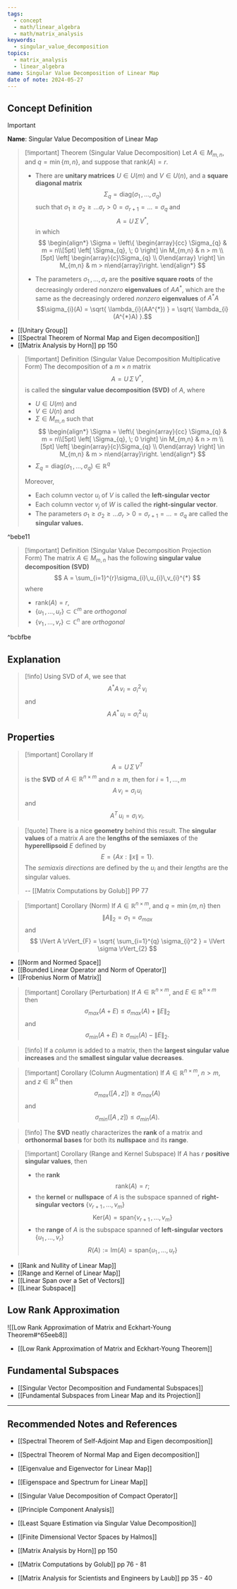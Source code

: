 ```yaml
---
tags:
  - concept
  - math/linear_algebra
  - math/matrix_analysis
keywords:
  - singular_value_decomposition
topics:
  - matrix_analysis
  - linear_algebra
name: Singular Value Decomposition of Linear Map
date of note: 2024-05-27
---
```


## Concept Definition

>[!important]
>**Name**: Singular Value Decomposition of Linear Map

>[!important] Theorem (Singular Value Decomposition)
>Let $A \in M_{m,n}$, and $q= \min\left\{ m, n \right\}$, and suppose that $\text{rank}(A) = r.$
>- There are **unitary matrices** $U \in U(m)$ and $V\in U(n)$, and a **square diagonal matrix** $$\Sigma_{q} = \text{diag}(\sigma_{1} \,{,}\ldots{,}\,\sigma_{q})$$ such that $\sigma_{1} \ge \sigma_{2} \ge \ldots \sigma_{r} >0 = \sigma_{r+1} =  \ldots = \sigma_{q}$ and $$A = U \,\Sigma\,V^{*},$$ in which 
>  $$
>  \begin{align*}
>  \Sigma = \left\{ \begin{array}{cc} \Sigma_{q} & m = n\\[5pt] \left[ \Sigma_{q}, \; 0 \right] \in M_{m,n} & n > m \\[5pt] \left[ \begin{array}{c}\Sigma_{q} \\ 0\end{array} \right] \in M_{m,n} & m > n\end{array}\right.
>  \end{align*}
> $$
>
>- The parameters $\sigma_{1} \,{,}\ldots{,}\,\sigma_{r}$ are the **positive square roots** of the decreasingly ordered *nonzero* **eigenvalues** of $AA^{*}$, which are the same as the decreasingly ordered *nonzero* **eigenvalues** of $A^{*}A$ $$\sigma_{i}(A) = \sqrt{ \lambda_{i}(AA^{*}) } = \sqrt{ \lambda_{i}(A^{*}A) }.$$

- [[Unitary Group]]
- [[Spectral Theorem of Normal Map and Eigen decomposition]]
- [[Matrix Analysis by Horn]] pp 150

>[!important] Definition (Singular Value Decomposition Multiplicative Form)
>The decomposition of a $m\times n$ matrix $$A = U \,\Sigma\,V^{*},$$ is called the **singular value decomposition (SVD)** of $A$, where 
>- $U\in U(m)$ and 
>- $V\in U(n)$ and
>- $\Sigma\in M_{m,n}$ such that 
>$$
>  \begin{align*}
>  \Sigma = \left\{ \begin{array}{cc} \Sigma_{q} & m = n\\[5pt] \left[ \Sigma_{q}, \; 0 \right] \in M_{m,n} & n > m \\[5pt] \left[ \begin{array}{c}\Sigma_{q} \\ 0\end{array} \right] \in M_{m,n} & m > n\end{array}\right.
>  \end{align*}
>$$
>- $\Sigma_{q} = \text{diag}(\sigma_{1} \,{,}\ldots{,}\,\sigma_{q}) \in \mathbb{R}^{q}$
>
>
>Moreover, 
>- Each column vector $u_{i}$ of $V$ is called the **left-singular vector**
>- Each column vector $v_{j}$ of $W$ is called the **right-singular vector**.
>- The parameters $\sigma_{1} \ge \sigma_{2} \ge \ldots \sigma_{r} >0 = \sigma_{r+1} =  \ldots = \sigma_{q}$  are called the **singular values.**

^bebe11

>[!important] Definition (Singular Value Decomposition Projection Form)
>The matrix $A\in M_{m,n}$ has the following **singular value decomposition (SVD)**
>$$
>A = \sum_{i=1}^{r}\sigma_{i}\,u_{i}\,v_{i}^{*}
>$$ 
>where 
>- $\text{rank}(A) = r$,  
>- $\left\{ u_{1} \,{,}\ldots{,}\, u_{r} \right\} \subset \mathbb{C}^{m}$ are *orthogonal*
>-  $\left\{ v_{1} \,{,}\ldots{,}\, v_{r} \right\} \subset \mathbb{C}^{n}$ are *orthogonal*

^bcbfbe

## Explanation

>[!info]
>Using SVD of $A$, we see that
>$$
>A^{*}A\,v_{i} = \sigma_{i}^2\, v_{i}
>$$
>and
>$$
>A\,A^{*}\,u_{i} = \sigma_{i}^2\, u_{i}
>$$

## Properties

>[!important] Corollary
>If $$A = U\,\Sigma\,V^{T}$$ is the **SVD** of $A\in \mathbb{R}^{n\times m}$ and $n \ge m$, then for $i=1 \,{,}\ldots{,}\,m$
>$$
>A\,v_{i} = \sigma_{i}\,u_{i}
>$$
>and
>$$
>A^{T}\,u_{i} = \sigma_{i}\,v_{i}.
>$$

>[!quote]
>There is a nice **geometry** behind this result. The **singular values** of a matrix $A$ are the **lengths of the semiaxes** of the **hyperellipsoid** $E$ defined by $$E = \{ Ax: \lVert x \rVert = 1 \}.$$ The *semiaxis directions* are defined by the $u_{i}$ and their *lengths* are the singular values.
>
>-- [[Matrix Computations by Golub]] PP 77

>[!important] Corollary (Norm)
>If $A\in \mathbb{R}^{n\times m}$,  and $q= \min\left\{ m, n \right\}$  then 
>$$
>\lVert A \rVert_{2} = \sigma_{1} = \sigma_{max} 
>$$
>and
>$$
>\lVert A \rVert_{F} = \sqrt{ \sum_{i=1}^{q} \sigma_{i}^2 } = \lVert \sigma \rVert_{2} 
>$$

- [[Norm and Normed Space]]
- [[Bounded Linear Operator and Norm of Operator]]
- [[Frobenius Norm of Matrix]]

>[!important] Corollary (Perturbation)
>If $A\in \mathbb{R}^{n\times m}$,  and $E\in \mathbb{R}^{n\times m}$  then 
>$$
>\sigma_{max}\left( A + E \right) \le \sigma_{max}\left( A \right) + \lVert E \rVert_{2} 
>$$
>and
>$$
>\sigma_{min}\left( A + E \right) \ge \sigma_{min}\left( A \right) - \lVert E \rVert_{2}. 
>$$

>[!info]
>If a *column* is added to a matrix, then the **largest singular value increases** and the **smallest singular value decreases**.

>[!important] Corollary (Column Augmentation)
>If $A\in \mathbb{R}^{n\times m}$,  $n > m$, and $z \in \mathbb{R}^{n}$  then 
>$$
>\sigma_{max}\left( \left[ A\,,\, z \right]   \right) \ge \sigma_{max}\left( A \right)
>$$
>and
>$$
>\sigma_{min}\left(  \left[ A\,,\, z \right]   \right) \le \sigma_{min}\left( A \right). 
>$$

>[!info]
>The **SVD** neatly characterizes the **rank** of a matrix and **orthonormal bases** for both its **nullspace** and its **range**.

>[!important] Corollary (Range and Kernel Subspace)
>If $A$ has $r$ **positive singular values**, then
>- the **rank** $$\text{rank}(A) = r;$$
>- the **kernel** or **nullspace** of $A$ is the subspace spanned of **right-singular vectors** $\left\{ v_{r+1} \,{,}\ldots{,}\, v_{m} \right\}$  $$\text{Ker}(A) = \text{span}\left\{ v_{r+1} \,{,}\ldots{,}\, v_{m} \right\}$$
>- the **range** of $A$ is the subspace  spanned of **left-singular vectors** $\left\{ u_{1} \,{,}\ldots{,}\, v_{r} \right\}$ $$R(A) := \text{Im}(A) = \text{span}\left\{ u_{1} \,{,}\ldots{,}\, u_{r} \right\}$$


- [[Rank and Nullity of Linear Map]]
- [[Range and Kernel of Linear Map]]
- [[Linear Span over a Set of Vectors]]
- [[Linear Subspace]]

## Low Rank Approximation

![[Low Rank Approximation of Matrix and Eckhart-Young Theorem#^65eeb8]]

- [[Low Rank Approximation of Matrix and Eckhart-Young Theorem]]

## Fundamental Subspaces


- [[Singular Vector Decomposition and Fundamental Subspaces]]
- [[Fundamental Subspaces from Linear Map and its Projection]]



-----------
##  Recommended Notes and References


- [[Spectral Theorem of Self-Adjoint Map and Eigen decomposition]]
- [[Spectral Theorem of Normal Map and Eigen decomposition]]
- [[Eigenvalue and Eigenvector for Linear Map]]
- [[Eigenspace and Spectrum for Linear Map]]

- [[Singular Value Decomposition of Compact Operator]]

- [[Principle Component Analysis]]
- [[Least Square Estimation via Singular Value Decomposition]]

- [[Finite Dimensional Vector Spaces by Halmos]]
- [[Matrix Analysis by Horn]] pp 150
- [[Matrix Computations by Golub]] pp 76 - 81
- [[Matrix Analysis for Scientists and Engineers by Laub]] pp 35 - 40